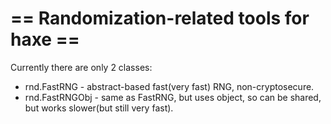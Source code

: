 == Randomization-related tools for haxe ==
==========================================

Currently there are only 2 classes:
 - rnd.FastRNG - abstract-based fast(very fast) RNG, non-cryptosecure.
 - rnd.FastRNGObj - same as FastRNG, but uses object, so can be 
shared, but works slower(but still very fast).
